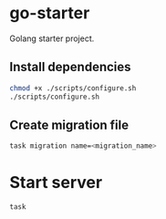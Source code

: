# go-starter

Golang starter project.

## Install dependencies

```bash
chmod +x ./scripts/configure.sh
./scripts/configure.sh
```

## Create migration file

```bash
task migration name=<migration_name>
```

# Start server

```bash
task
```
